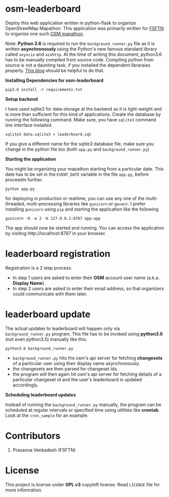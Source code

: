 osm-leaderboard
=====

Deploy this web application written in python-flask to organize OpenStreetMap Mapathon. This application was primarily written for [FSFTN](https://fsftn.org) to organize one such [OSM mapathon](http://osm-leaderboard.fsftn.org).

Note: **Python 3.6** is required to run the `background_runner.py` file as it is written **asynchronously** using the Python's new famous standard library called `asyncio` and `aiohttp`. At the time of writing this document,
python3.6 has to be manually compiled from source code. Compiling python from source is not a daunting task, if you installed the dependent libraraies properly.
[This blog](https://solarianprogrammer.com/2017/06/30/building-python-ubuntu-wsl-debian/) should be helpful to do that.


**Installing Dependencies for osm-leaderboard**

    pip3.6 install -r requirements.txt


**Setup backend**

I have used sqlite3 for data-storage at the backend as it is light-weight and is more than sufficient for this kind of applications. Create the database by running the following command. Make sure, you have `sqlite3`
command line interface installed.

    sqlite3 data.sqlite3 < leaderboard.sql

If you give a different name for the sqlite3 database file, make sure you change in the python file too (both `app.py` and `background_runner.py`)


**Starting the application**

You might be organizing your mapathon starting from a particular date. This date has to be set in the `EVENT_DATE` variable in the file `app.py`, before proceedin further.

    python app.py

for deploying in production or realtime, you can use any one of the multi-threaded, mutli-processing libraries like `gunicorn` or `gevent`. I prefer installing `gunicorn` using `pip` and starting the application like the following

    gunicorn -D -w 2 -b 127.0.0.1:8787 app:app

The app should now be started and running. You can access the application by visiting http://localhost:8787 in your browser.


leaderboard registration
======

Registration is a 2 step process.
- In step 1 users are asked to enter their **OSM** account user name (a.k.a. **Display Name**).
- In step 2 users are asked to enter their email address, so that organizers could communicate with them later.


leaderboard update
======

The actual updates to leaderboard will happen only via `background_runner.py` program. This file has to be invoked using **python3.6** (not even python3.5) manually like this.

    python3.6 background_runner.py

- `background_runner.py` hits the osm's api server for fetching **changesets** of a particular user using their display name asynchronously.
- the changesets are then parsed for changeset ids.
- the program will then again hit osm's api server for fetching details of a particular changeset id and the user's leaderboard is updated accordingly.

**Scheduling leaderboard updates**

Instead of running the `background_runner.py` manually, the program can be scheduled at regular intervals or specified time using utilities like **crontab**. Look at the `cron_sample` for an example.


Contributors
====
1. Prasanna Venkadesh (FSFTN)


License
===

This project is license under **GPL v3** copyleft license. Read `LICENSE` file for more infomration.
